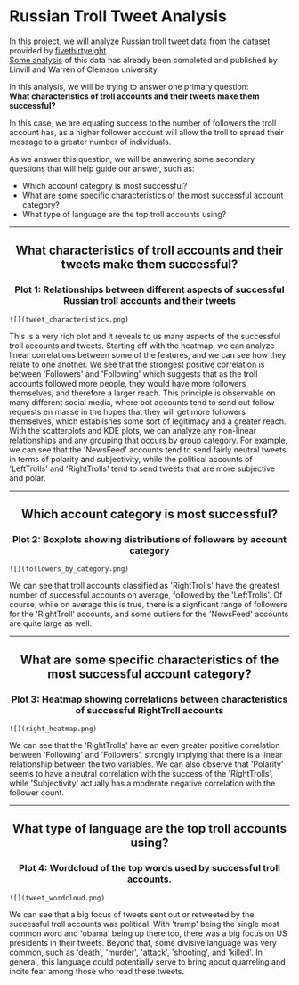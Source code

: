 # Russian Troll Tweet Analysis

In this project, we will analyze Russian troll tweet data from the dataset provided by [fivethirtyeight](https://github.com/fivethirtyeight/russian-troll-tweets/).  
[Some analysis](http://pwarren.people.clemson.edu/Linvill_Warren_TrollFactory.pdf) of this data has already been completed and published by Linvill and Warren of Clemson university.

In this analysis, we will be trying to answer one primary question:  
**What characteristics of troll accounts and their tweets make them successful?**

In this case, we are equating success to the number of followers the troll account has, as a higher follower account will allow the troll to spread their message to a greater number of individuals. 

As we answer this question, we will be answering some secondary questions that will help guide our answer, such as:
* Which account category is most successful?
* What are some specific characteristics of the most successful account category?
* What type of language are the top troll accounts using?

---

<h2 align="center">What characteristics of troll accounts and their tweets make them successful?</h2>
<h3 align="center">
<b>Plot 1:</b> Relationships between different aspects of successful Russian troll accounts and their tweets
</h3>

````{div} full-width
![](tweet_characteristics.png)
````

This is a very rich plot and it reveals to us many aspects of the successful troll accounts and tweets. Starting off with the heatmap, we can analyze linear correlations between some of the features, and we can see how they relate to one another. We see that the strongest positive correlation is between 'Followers' and 'Following' which suggests that as the troll accounts followed more people, they would have more followers themselves, and therefore a larger reach. This principle is observable on many different social media, where bot accounts tend to send out follow requests en masse in the hopes that they will get more followers themselves, which establishes some sort of legitimacy and a greater reach.  
With the scatterplots and KDE plots, we can analyze any non-linear relationships and any grouping that occurs by group category. For example, we can see that the 'NewsFeed' accounts tend to send fairly neutral tweets in terms of polarity and subjectivity, while the political accounts of 'LeftTrolls' and 'RightTrolls' tend to send tweets that are more subjective and polar. 

---

<h2 align="center">Which account category is most successful?</h2>
<h3 align="center">
<b>Plot 2:</b> Boxplots showing distributions of followers by account category
</h3>

````{div} full-width
![](followers_by_category.png)
````

We can see that troll accounts classified as 'RightTrolls' have the greatest number of successful accounts on average, followed by the 'LeftTrolls'. Of course, while on average this is true, there is a signficant range of followers for the 'RightTroll' accounts, and some outliers for the 'NewsFeed' accounts are quite large as well. 

---

<h2 align="center">What are some specific characteristics of the most successful account category?</h2>
<h3 align="center">
<b>Plot 3:</b> Heatmap showing correlations between characteristics of successful RightTroll accounts
</h3>

````{div} full-width
![](right_heatmap.png)
````
We can see that the 'RightTrolls' have an even greater positive correlation between 'Following' and 'Followers', strongly implying that there is a linear relationship between the two variables. We can also observe that 'Polarity' seems to have a neutral correlation with the success of the 'RightTrolls', while 'Subjectivity' actually has a moderate negative correlation with the follower count. 

---

<h2 align="center">What type of language are the top troll accounts using?</h2>
<h3 align="center">
<b>Plot 4:</b> Wordcloud of the top words used by successful troll accounts. 
</h3>

````{div} full-width
![](tweet_wordcloud.png)
````
We can see that a big focus of tweets sent out or retweeted by the successful troll accounts was political. With 'trump' being the single most common word and 'obama' being up there too, there was a big focus on US presidents in their tweets. Beyond that, some divisive language was very common, such as 'death', 'murder', 'attack', 'shooting', and 'killed'. In general, this language could potentially serve to bring about quarreling and incite fear among those who read these tweets.  

